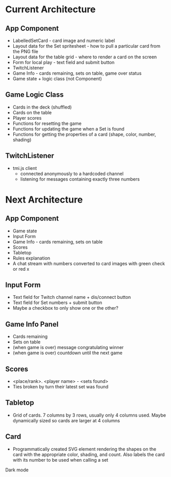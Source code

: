 # Current Architecture
## App Component
* LabelledSetCard - card image and numeric label
* Layout data for the Set spritesheet - how to pull a particular card from the PNG file
* Layout data for the table grid - where to render a card on the screen
* Form for local play - text field and submit button
* TwitchListener
* Game Info - cards remaining, sets on table, game over status
* Game state + logic class (not Component)

## Game Logic Class
* Cards in the deck (shuffled)
* Cards on the table
* Player scores
* Functions for resetting the game
* Functions for updating the game when a Set is found
* Functions for getting the properties of a card (shape, color, number, shading)

## TwitchListener
* tmi.js client
    * connected anonymously to a hardcoded channel
    * listening for messages containing exactly three numbers

# Next Architecture

## App Component
* Game state
* Input Form
* Game Info - cards remaining, sets on table
* Scores
* Tabletop
* Rules explanation
* A chat stream with numbers converted to card images with green check or red x

## Input Form
* Text field for Twitch channel name + dis/connect button
* Text field for Set numbers + submit button
* Maybe a checkbox to only show one or the other?

## Game Info Panel
* Cards remaining
* Sets on table
* (when game is over) message congratulating winner
* (when game is over) countdown until the next game

## Scores
* \<place/rank\>. \<player name\> - \<sets found\>
* Ties broken by turn their latest set was found

## Tabletop
* Grid of cards. 7 columns by 3 rows, usually only 4 columns used. Maybe dynamically sized so cards are larger at 4 columns

## Card
* Programmatically created SVG element rendering the shapes on the card with the appropriate color, shading, and count. Also labels the card with its number to be used when calling a set


Dark mode